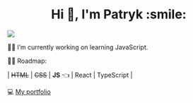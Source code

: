 <h1 align="center"> Hi 👋, I'm Patryk :smile:</h1>


![](https://komarev.com/ghpvc/?username=paruut&color=dc143c)

👷‍♂️ I’m currently working on learning JavaScript.


👨‍🎓 Roadmap:


| ~~HTML~~ | ~~CSS~~ | **JS** 👈 | React | TypeScript |


💻 [My portfolio](https://my-portfolio-pr.netlify.app/)



